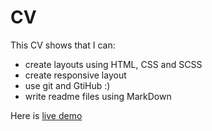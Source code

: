 # CV

This CV shows that I can:
* create layouts using HTML, CSS and SCSS
* create responsive layout
* use git and GtiHub :)
* write readme files using MarkDown

Here is [live demo](https://bugexpert.tk//)
